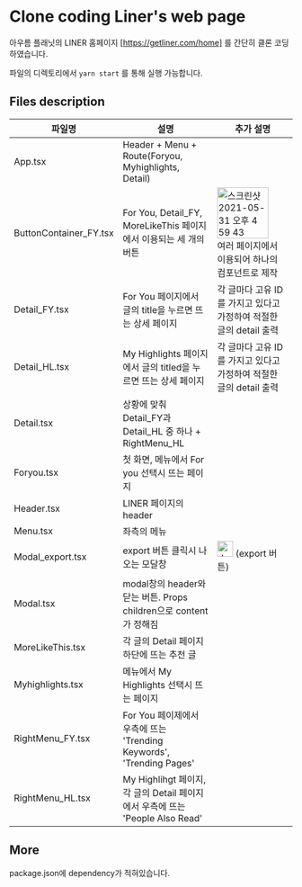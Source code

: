 # Clone coding Liner's web page

아우름 플래닛의 LINER 홈페이지 [https://getliner.com/home] 를 간단히 클론 코딩하였습니다.

파일의 디렉토리에서 `yarn start` 를 통해 실행 가능합니다.


## Files description
파일명|설명|추가 설명|
---|---|---|
App.tsx|Header + Menu + Route(Foryou, Myhighlights, Detail)||
ButtonContainer_FY.tsx|For You, Detail_FY, MoreLikeThis 페이지에서 이용되는 세 개의 버튼|<img width="91" alt="스크린샷 2021-05-31 오후 4 59 43" src="https://user-images.githubusercontent.com/67953109/120161180-fedcc780-c231-11eb-8aa7-7871f032ee81.png"><br/> 여러 페이지에서 이용되어 하나의 컴포넌트로 제작
Detail_FY.tsx|For You 페이지에서 글의 title을 누르면 뜨는 상세 페이지| 각 글마다 고유 ID를 가지고 있다고 가정하여 적절한 글의 detail 출력
Detail_HL.tsx|My Highlights 페이지에서 글의 titled을 누르면 뜨는 상세 페이지| 각 글마다 고유 ID를 가지고 있다고 가정하여 적절한 글의 detail 출력
Detail.tsx|상황에 맞춰 Detail_FY과 Detail_HL 중 하나 + RightMenu_HL|
Foryou.tsx|첫 화면, 메뉴에서 For you 선택시 뜨는 페이지|
Header.tsx|LINER 페이지의 header|
Menu.tsx|좌측의 메뉴|
Modal_export.tsx|export 버튼 클릭시 나오는 모달창|<img width="28" alt="스크린샷 2021-05-31 오후 5 13 23" src="https://user-images.githubusercontent.com/67953109/120162601-8545d900-c233-11eb-80da-a5f44583417e.png"> (export 버튼)
Modal.tsx|modal창의 header와 닫는 버튼. Props children으로 content가 정해짐|
MoreLikeThis.tsx|각 글의 Detail 페이지 하단에 뜨는 추천 글|
Myhighlights.tsx|메뉴에서 My Highlights 선택시 뜨는 페이지|
RightMenu_FY.tsx|For You 페이제에서 우측에 뜨는 'Trending Keywords', 'Trending Pages'|
RightMenu_HL.tsx|My Highlihgt 페이지, 각 글의 Detail 페이지에서 우측에 뜨는 'People Also Read'|

## More
package.json에 dependency가 적혀있습니다.
